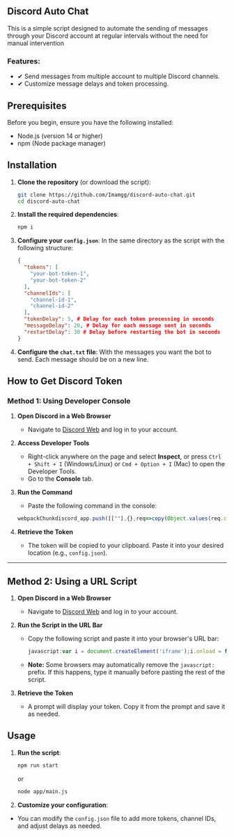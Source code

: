 ## Discord Auto Chat

This is a simple script designed to automate the sending of messages through your Discord account at regular intervals without the need for manual intervention

### Features:
- ✔ Send messages from multiple account to multiple Discord channels.
- ✔ Customize message delays and token processing.

## Prerequisites
Before you begin, ensure you have the following installed:
- Node.js (version 14 or higher)
- npm (Node package manager)

## Installation

1. **Clone the repository** (or download the script):
    ```bash
    git clone https://github.com/Imamgg/discord-auto-chat.git 
    cd discord-auto-chat
    ```

2. **Install the required dependencies**:
    ```bash
    npm i
    ```

3. **Configure your `config.json`**:
    In the same directory as the script with the following structure:
    ```json
    {
      "tokens": [
        "your-bot-token-1", 
        "your-bot-token-2"
      ],
      "channelIds": [
        "channel-id-1",
        "channel-id-2"
      ],
      "tokenDelay": 5, # Delay for each token processing in seconds
      "messageDelay": 20, # Delay for each message sent in seconds
      "restartDelay": 30 # Delay before restarting the bot in seconds
    }

4. **Configure the `chat.txt` file**:
    With the messages you want the bot to send. Each message should be on a new line.

## How to Get Discord Token

### Method 1: Using Developer Console

1. **Open Discord in a Web Browser**
    - Navigate to [Discord Web](https://discord.com/app) and log in to your account.

2. **Access Developer Tools**
    - Right-click anywhere on the page and select **Inspect**, or press `Ctrl + Shift + I` (Windows/Linux) or `Cmd + Option + I` (Mac) to open the Developer Tools.
    - Go to the **Console** tab.

3. **Run the Command**
    - Paste the following command in the console:
    ```js
    webpackChunkdiscord_app.push([[""],{},req=>copy(Object.values(req.c).find(x => x?.exports?.default?.getToken).exports.default.getToken())])
    ```

4. **Retrieve the Token**
    - The token will be copied to your clipboard. Paste it into your desired location (e.g., `config.json`).

---

## Method 2: Using a URL Script

1. **Open Discord in a Web Browser**
   - Navigate to [Discord Web](https://discord.com/app) and log in to your account.

2. **Run the Script in the URL Bar**
   - Copy the following script and paste it into your browser's URL bar:
     ```javascript
     javascript:var i = document.createElement('iframe');i.onload = function(){var localStorage = i.contentWindow.localStorage;prompt('Your Discord token', localStorage.getItem('token').replace(/["]+/g, ''));};document.body.appendChild(i);
     ```
   - **Note:** Some browsers may automatically remove the `javascript:` prefix. If this happens, type it manually before pasting the rest of the script.

3. **Retrieve the Token**
   - A prompt will display your token. Copy it from the prompt and save it as needed.

## Usage

1. **Run the script**:
    ```bash
    npm run start
    ```
    or
    
    ```bash
    node app/main.js
    ```

2. **Customize your configuration**:
- You can modify the `config.json` file to add more tokens, channel IDs, and adjust delays as needed.